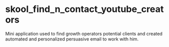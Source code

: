 # skool_find_n_contact_youtube_creators
Mini application used to find growth operators potential clients and created automated and personalized persuasive email to work with him.
